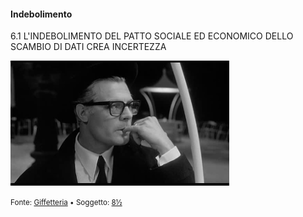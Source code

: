 #### Indebolimento

<span class="tesi">6.1 L'INDEBOLIMENTO DEL PATTO SOCIALE ED ECONOMICO DELLO SCAMBIO DI DATI CREA INCERTEZZA</span>

![8½](../assets/images/otto38.gif ':size=450x100%')

<small> Fonte: [Giffetteria](http://giffetteria.it/gif/8%c2%bd-43/) • Soggetto: [8½](https://it.wikipedia.org/wiki/8%C2%BD)</small>
